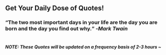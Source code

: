 ## Get Your Daily Dose of Quotes!
### <q>The two most important days in your life are the day you are born and the day you find out why.</q> -<em>Mark Twain</em> <br><br>
##### NOTE: These Quotes will be updated on a frequency basis of 2-3 hours ~
